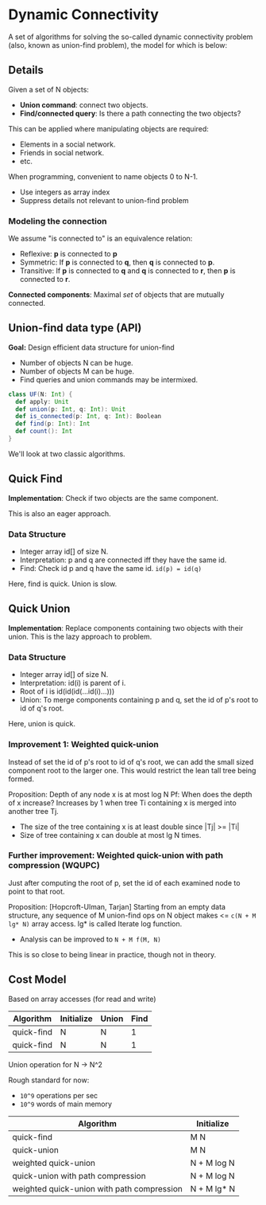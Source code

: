 # Dynamic Connectivity

A set of algorithms for solving the so-called dynamic connectivity problem (also, known as union-find problem), the model for which is below:

## Details

Given a set of N objects:
* **Union command**: connect two objects.
* **Find/connected query**: Is there a path connecting the two objects?

This can be applied where manipulating objects are required:
* Elements in a social network.
* Friends in social network.
* etc.

When programming, convenient to name objects 0 to N-1.
* Use integers as array index
* Suppress details not relevant to union-find problem

### Modeling the connection
We assume "is connected to" is an equivalence relation:
* Reflexive: **p** is connected to **p**
* Symmetric: If **p** is connected to **q**, then **q** is connected to **p**.
* Transitive: If **p** is connected to **q** and **q** is connected to **r**, then **p** is connected to **r**.

**Connected components**: Maximal _set_ of objects that are mutually connected.

## Union-find data type (API)
**Goal:** Design efficient data structure for union-find
* Number of objects N can be huge.
* Number of objects M can be huge.
* Find queries and union commands may be intermixed.

```scala
class UF(N: Int) {
  def apply: Unit
  def union(p: Int, q: Int): Unit
  def is_connected(p: Int, q: Int): Boolean
  def find(p: Int): Int
  def count(): Int
}
```

We'll look at two classic algorithms.

## Quick Find
**Implementation**: Check if two objects are the same component.

This is also an eager approach.

### Data Structure
* Integer array id[] of size N.
* Interpretation: p and q are connected iff they have the same id.
* Find: Check id p and q have the same id. ```id(p) = id(q)```

Here, find is quick. Union is slow.

## Quick Union
**Implementation**: Replace components containing two objects with their union. This is the lazy approach to problem.

### Data Structure
* Integer array id[] of size N.
* Interpretation: id(i) is parent of i.
* Root of i is id(id(id(...id(i)...)))
* Union: To merge components containing p and q, set the id of p's root to id of q's root.

Here, union is quick.


### Improvement 1: Weighted quick-union
Instead of set the id of p's root to id of q's root, we can add the small sized component root to the larger one. This would restrict the lean tall tree being formed.

Proposition: Depth of any node x is at most log N
Pf: When does the depth of x increase?
Increases by 1 when tree Ti containing x is merged into another tree Tj.
* The size of the tree containing x is at least double since |Tj| >= |Ti|
* Size of tree containing x can double at most lg N times.

### Further improvement: Weighted quick-union with path compression (WQUPC)
Just after computing the root of p, set the id of each examined node to point to that root.

Proposition: [Hopcroft-Ulman, Tarjan] Starting from an empty data structure, any sequence of M union-find ops on N object makes <= ```c(N + M lg* N)``` array access. lg* is called Iterate log function.
* Analysis can be improved to ```N + M f(M, N)```

This is so close to being linear in practice, though not in theory.

## Cost Model
Based on array accesses (for read and write)

| Algorithm  | Initialize | Union | Find |
|------------|------------|-------|------|
| quick-find | N          | N     | 1    |
| quick-find | N          | N     | 1    |

Union operation for N -> N^2

Rough standard for now:
* ```10^9``` operations per sec
* ```10^9``` words of main memory


| Algorithm                                  | Initialize  | 
|--------------------------------------------|-------------|
| quick-find                                 | M N         |
| quick-union                                | M N         |
| weighted quick-union                       | N + M log N |
| quick-union with path compression          | N + M log N |
| weighted quick-union with path compression | N + M lg* N |